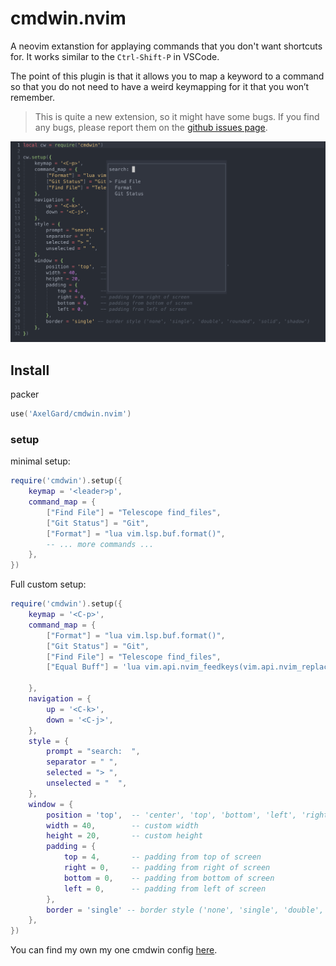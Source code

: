 # cmdwin.nvim
A neovim extanstion for applaying commands that you don't want shortcuts for. 
It works similar to the `Ctrl-Shift-P` in VSCode.

The point of this plugin is that it allows you to map a keyword to a command 
so that you do not need to have a weird keymapping for it that you won’t remember.

> This is quite a new extension, so it might have some bugs.
> If you find any bugs, please report them on the [github issues page](https://github.com/AxelGard/cmdwin.nvim/issues).

![cmdwin](./doc/ex.png)

## Install 

packer
```lua
use('AxelGard/cmdwin.nvim')
```

### setup

minimal setup:
```lua
require('cmdwin').setup({
    keymap = '<leader>p',
    command_map = {
        ["Find File"] = "Telescope find_files",
        ["Git Status"] = "Git",
        ["Format"] = "lua vim.lsp.buf.format()",
        -- ... more commands ...
    },
})
```

Full custom setup:
```lua
require('cmdwin').setup({
    keymap = '<C-p>',
    command_map = {
        ["Format"] = "lua vim.lsp.buf.format()",
        ["Git Status"] = "Git",
        ["Find File"] = "Telescope find_files",
        ["Equal Buff"] = 'lua vim.api.nvim_feedkeys(vim.api.nvim_replace_termcodes("<C-w>=", true, true, true), "n", true)', -- use key commands such as <C-w>=

    },
    navigation = {
        up = '<C-k>',
        down = '<C-j>',
    },
    style = {
        prompt = "search:  ",
        separator = " ",
        selected = "> ",
        unselected = "  ",
    },
    window = {
        position = 'top',  -- 'center', 'top', 'bottom', 'left', 'right'
        width = 40,        -- custom width
        height = 20,       -- custom height
        padding = {
            top = 4,       -- padding from top of screen
            right = 0,     -- padding from right of screen
            bottom = 0,    -- padding from bottom of screen
            left = 0,      -- padding from left of screen
        },
        border = 'single' -- border style ('none', 'single', 'double', 'rounded', 'solid', 'shadow')
    },
})
``` 
You can find my own my one cmdwin config [here](https://github.com/AxelGard/dotfiles/blob/main/.config/nvim/lua/axel/plugins/cmdwin.lua).
